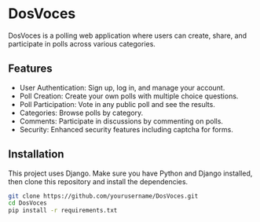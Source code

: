 # DosVoces

DosVoces is a polling web application where users can create, share, and participate in polls across various categories. 

## Features

- User Authentication: Sign up, log in, and manage your account.
- Poll Creation: Create your own polls with multiple choice questions.
- Poll Participation: Vote in any public poll and see the results.
- Categories: Browse polls by category.
- Comments: Participate in discussions by commenting on polls.
- Security: Enhanced security features including captcha for forms.

## Installation

This project uses Django. Make sure you have Python and Django installed, then clone this repository and install the dependencies.

```bash
git clone https://github.com/yourusername/DosVoces.git
cd DosVoces
pip install -r requirements.txt